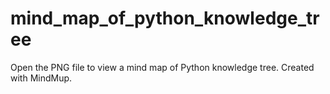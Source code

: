 # mind_map_of_python_knowledge_tree
 Open the PNG file to view a mind map of Python knowledge tree. Created with MindMup.
